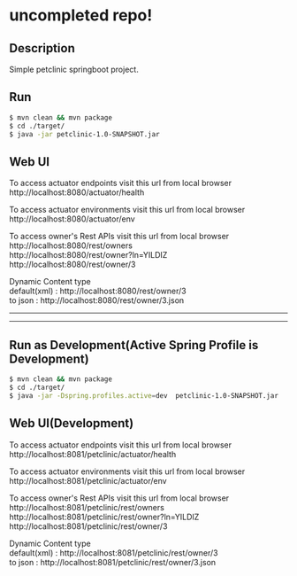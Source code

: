 # uncompleted repo!

## Description
Simple petclinic springboot project.

## Run

```sh
$ mvn clean && mvn package
$ cd ./target/
$ java -jar petclinic-1.0-SNAPSHOT.jar
```

## Web UI
To access actuator endpoints visit this url from local browser
<br /> http://localhost:8080/actuator/health

To access actuator environments visit this url from local browser
<br /> http://localhost:8080/actuator/env

To access owner's Rest APIs  visit this url from local browser
<br /> http://localhost:8080/rest/owners
<br /> http://localhost:8080/rest/owner?ln=YILDIZ
<br /> http://localhost:8080/rest/owner/3

Dynamic Content type
<br /> default(xml) :  http://localhost:8080/rest/owner/3
<br /> to json :  http://localhost:8080/rest/owner/3.json


___
___


## Run as Development(Active Spring Profile is Development)
```sh
$ mvn clean && mvn package
$ cd ./target/
$ java -jar -Dspring.profiles.active=dev  petclinic-1.0-SNAPSHOT.jar
```

## Web UI(Development)
To access actuator endpoints visit this url from local browser
<br /> http://localhost:8081/petclinic/actuator/health

To access actuator environments visit this url from local browser
<br /> http://localhost:8081/petclinic/actuator/env

To access owner's Rest APIs  visit this url from local browser
<br /> http://localhost:8081/petclinic/rest/owners
<br /> http://localhost:8081/petclinic/rest/owner?ln=YILDIZ
<br /> http://localhost:8081/petclinic/rest/owner/3

Dynamic Content type
<br /> default(xml) :  http://localhost:8081/petclinic/rest/owner/3
<br /> to json :  http://localhost:8081/petclinic/rest/owner/3.json
